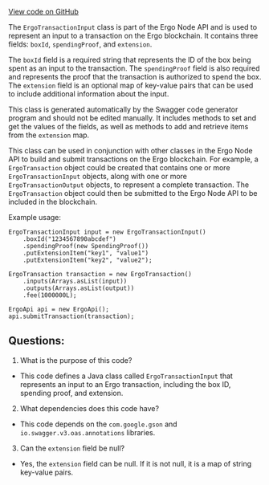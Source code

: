 [View code on GitHub](https://github.com/ergoplatform/ergo-appkit/java-client-generated/src/main/java/org/ergoplatform/restapi/client/ErgoTransactionInput.java)

The `ErgoTransactionInput` class is part of the Ergo Node API and is used to represent an input to a transaction on the Ergo blockchain. It contains three fields: `boxId`, `spendingProof`, and `extension`. 

The `boxId` field is a required string that represents the ID of the box being spent as an input to the transaction. The `spendingProof` field is also required and represents the proof that the transaction is authorized to spend the box. The `extension` field is an optional map of key-value pairs that can be used to include additional information about the input.

This class is generated automatically by the Swagger code generator program and should not be edited manually. It includes methods to set and get the values of the fields, as well as methods to add and retrieve items from the `extension` map.

This class can be used in conjunction with other classes in the Ergo Node API to build and submit transactions on the Ergo blockchain. For example, a `ErgoTransaction` object could be created that contains one or more `ErgoTransactionInput` objects, along with one or more `ErgoTransactionOutput` objects, to represent a complete transaction. The `ErgoTransaction` object could then be submitted to the Ergo Node API to be included in the blockchain.

Example usage:

```
ErgoTransactionInput input = new ErgoTransactionInput()
    .boxId("1234567890abcdef")
    .spendingProof(new SpendingProof())
    .putExtensionItem("key1", "value1")
    .putExtensionItem("key2", "value2");

ErgoTransaction transaction = new ErgoTransaction()
    .inputs(Arrays.asList(input))
    .outputs(Arrays.asList(output))
    .fee(1000000L);

ErgoApi api = new ErgoApi();
api.submitTransaction(transaction);
```
## Questions: 
 1. What is the purpose of this code?
- This code defines a Java class called `ErgoTransactionInput` that represents an input to an Ergo transaction, including the box ID, spending proof, and extension.

2. What dependencies does this code have?
- This code depends on the `com.google.gson` and `io.swagger.v3.oas.annotations` libraries.

3. Can the `extension` field be null?
- Yes, the `extension` field can be null. If it is not null, it is a map of string key-value pairs.
